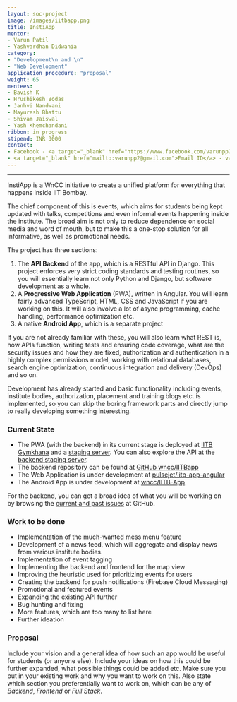 ```yaml
---
layout: soc-project
image: /images/iitbapp.png
title: InstiApp
mentor:
- Varun Patil
- Yashvardhan Didwania
category: 
- "Development\n and \n"
- "Web Development" 
application_procedure: "proposal"
weight: 65
mentees:
- Bavish K
- Hrushikesh Bodas
- Janhvi Nandwani
- Mayuresh Bhattu
- Shivam Jaiswal
- Yash Khemchandani
ribbon: in progress
stipend: INR 3000
contact:
- Facebook - <a target="_blank" href="https://www.facebook.com/varunpp2">Varun Patil</a>, <a target="_blank" href="https://www.facebook.com/ydidwania">Yashvardhan Didwania</a>
- <a target="_blank" href="mailto:varunpp2@gmail.com">Email ID</a> - varunpp2@gmail.com
---
```

---

InstiApp is a WnCC initiative to create a unified platform for everything that happens inside IIT Bombay. 

<!--break-->


The chief component of this is events, which aims for students being kept updated with talks, competitions and even informal events happening inside the institute. The broad aim is not only to reduce dependence on social media and word of mouth, but to make this a one-stop solution for all informative, as well as promotional needs.

<!--break-->

The project has three sections:

1. The **API Backend** of the app, which is a RESTful API in Django. This project enforces very strict coding standards and testing routines, so you will essentially learn not only Python and Django, but software development as a whole.
2. A **Progressive Web Application** (PWA), written in Angular. You will learn fairly advanced TypeScript, HTML, CSS and JavaScript if you are working on this. It will also involve a lot of async programming, cache handling, performance optimization etc.
3. A native **Android App**, which is a separate project

<!--break-->

If you are not already familiar with these, you will also learn what REST is, how APIs function, writing tests and ensuring code coverage, what are the security issues and how they are fixed, authorization and authentication in a highly complex permissions model, working with relational databases, search engine optimization, continuous integration and delivery (DevOps) and so on.

<!--break-->

Development has already started and basic functionality including events, institute bodies, authorization, placement and training blogs etc. is implemented, so you can skip the boring framework parts and directly jump to really developing something interesting.

<!--break-->

### Current State
* The PWA (with the backend) in its current stage is deployed at [IITB Gymkhana](https://gymkhana.iitb.ac.in/instiapp/) and a [staging server](https://evenire.radialapps.com). You can also explore the API at the [backend staging server](https://temp-iitb.radialapps.com).
* The backend repository can be found at [GitHub wncc/IITBapp](https://github.com/wncc/IITBapp)
* The Web Application is under development at [pulsejet/iitb-app-angular](https://github.com/pulsejet/iitb-app-angular)
* The Android App is under development at [wncc/IITB-App](https://github.com/wncc/IITB-app)

For the backend, you can get a broad idea of what you will be working on by browsing the [current and past issues]( https://github.com/wncc/IITBapp/issues) at GitHub.

<!--break-->

### Work to be done
* Implementation of the much-wanted mess menu feature
* Development of a news feed, which will aggregate and display news from various institute bodies.
* Implementation of event tagging
* Implementing the backend and frontend for the map view
* Improving the heuristic used for prioritizing events for users
* Creating the backend for push notifications (Firebase Cloud Messaging)
* Promotional and featured events
* Expanding the existing API further
* Bug hunting and fixing
* More features, which are too many to list here
* Further ideation

### Proposal
Include your vision and a general idea of how such an app would be useful for students (or anyone else). Include your ideas on how this could be further expanded, what possible things could be added etc. Make sure you put in your existing work and why you want to work on this. Also state which section you preferentially want to work on, which can be any of *Backend*, *Frontend* or *Full Stack*.
